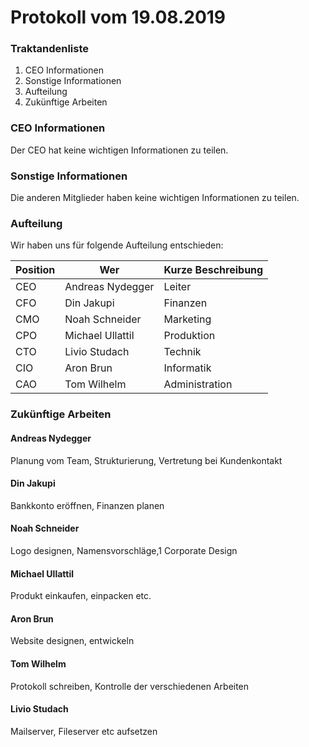 # Protokoll vom 19.08.2019 



### Traktandenliste

1. CEO Informationen
2. Sonstige Informationen
3. Aufteilung
4. Zukünftige Arbeiten

### CEO Informationen

Der CEO hat keine wichtigen Informationen zu teilen.

### Sonstige Informationen

Die anderen Mitglieder haben keine wichtigen Informationen zu teilen.



### Aufteilung

Wir haben uns für folgende Aufteilung entschieden:

| Position | Wer              | Kurze Beschreibung |
| -------- | ---------------- | ------------------ |
| CEO      | Andreas Nydegger | Leiter             |
| CFO      | Din Jakupi       | Finanzen           |
| CMO      | Noah Schneider   | Marketing          |
| CPO      | Michael Ullattil | Produktion         |
| CTO      | Livio Studach    | Technik            |
| CIO      | Aron Brun        | Informatik         |
| CAO      | Tom Wilhelm      | Administration     |

### Zukünftige Arbeiten

#### Andreas Nydegger

Planung vom Team, Strukturierung, Vertretung bei Kundenkontakt

#### Din Jakupi

Bankkonto eröffnen, Finanzen planen

#### Noah Schneider

Logo designen, Namensvorschläge,1 Corporate Design

#### Michael Ullattil

Produkt einkaufen, einpacken etc.

#### Aron Brun

Website designen, entwickeln

#### Tom Wilhelm

Protokoll schreiben, Kontrolle der verschiedenen Arbeiten

#### Livio Studach

Mailserver, Fileserver etc aufsetzen

